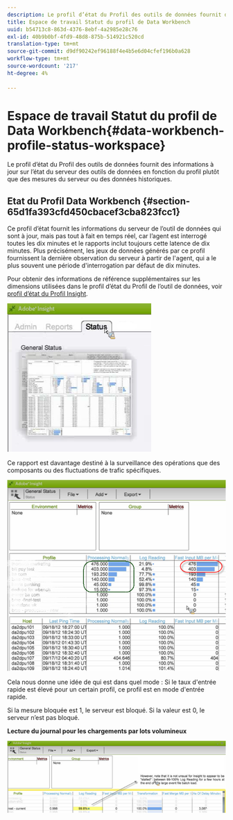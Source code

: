 ```yaml
---
description: Le profil d’état du Profil des outils de données fournit des informations à jour sur l’état du serveur des outils de données en fonction du profil plutôt que des mesures du serveur ou des données historiques.
title: Espace de travail Statut du profil de Data Workbench
uuid: b54713c8-863d-4376-8ebf-4a2985e28c76
exl-id: 40b9b0bf-4fd9-48d8-875b-514921c520cd
translation-type: tm+mt
source-git-commit: d9df90242ef96188f4e4b5e6d04cfef196b0a628
workflow-type: tm+mt
source-wordcount: '217'
ht-degree: 4%

---
```


# Espace de travail Statut du profil de Data Workbench{#data-workbench-profile-status-workspace}

Le profil d’état du Profil des outils de données fournit des informations à jour sur l’état du serveur des outils de données en fonction du profil plutôt que des mesures du serveur ou des données historiques.

## Etat du Profil Data Workbench {#section-65d1fa393cfd450cbacef3cba823fcc1}

Ce profil d’état fournit les informations du serveur de l’outil de données qui sont à jour, mais pas tout à fait en temps réel, car l’agent est interrogé toutes les dix minutes et le rapports inclut toujours cette latence de dix minutes. Plus précisément, les jeux de données générés par ce profil fournissent la dernière observation du serveur à partir de l&#39;agent, qui a le plus souvent une période d&#39;interrogation par défaut de dix minutes.

Pour obtenir des informations de référence supplémentaires sur les dimensions utilisées dans le profil d’état du Profil de l’outil de données, voir [profil d’état du Profil Insight](../../../home/monitoring-installation/monitoring-profiles/monitoring-profile-using.md#concept-d4cd7da41c8a42bab4aea25418264e64).

![](assets/Status_General_Status.png)

Ce rapport est davantage destiné à la surveillance des opérations que des composants ou des fluctuations de trafic spécifiques.

![](assets/Status_General_page.png)

Cela nous donne une idée de qui est dans quel mode : Si le taux d&#39;entrée rapide est élevé pour un certain profil, ce profil est en mode d&#39;entrée rapide.

Si la mesure bloquée est 1, le serveur est bloqué. Si la valeur est 0, le serveur n’est pas bloqué.

**Lecture du journal pour les chargements par lots volumineux**

![](assets/Status_General_stalled_log.png)
